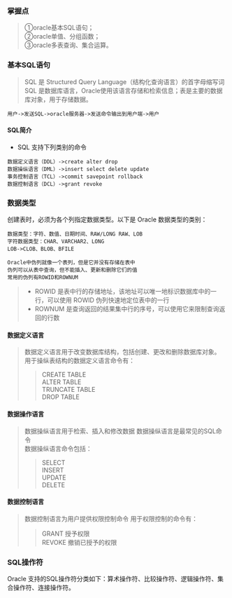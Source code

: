 ### 掌握点
>①oracle基本SQL语句；  
②oracle单值、分组函数；  
③oracle多表查询、集合运算。

### 基本SQL语句
>SQL 是 Structured Query Language（结构化查询语言）的首字母缩写词
SQL 是数据库语言，Oracle使用该语言存储和检索信息；表是主要的数据库对象，用于存储数据。

`用户->发送SQL->oracle服务器->发送命令输出到用户端->用户`

#### SQL简介
- SQL 支持下列类别的命令
>
    数据定义语言（DDL）->create alter drop
    数据操纵语言（DML）->insert select delete update
    事务控制语言（TCL）->commit savepoint rollback
    数据控制语言（DCL）->grant revoke

### 数据类型
创建表时，必须为各个列指定数据类型。以下是 Oracle 数据类型的类别：
>
    数据类型：字符、数值、日期时间、RAW/LONG RAW、LOB
    字符数据类型：CHAR、VARCHAR2、LONG
    LOB->CLOB、BLOB、BFILE
    
>
    Oracle中伪列就像一个表列，但是它并没有存储在表中
    伪列可以从表中查询，但不能插入、更新和删除它们的值
    常用的伪列有ROWID和ROWNUM

>- ROWID 是表中行的存储地址，该地址可以唯一地标识数据库中的一行，可以使用 ROWID 伪列快速地定位表中的一行
>- ROWNUM 是查询返回的结果集中行的序号，可以使用它来限制查询返回的行数

#### 数据定义语言
>数据定义语言用于改变数据库结构，包括创建、更改和删除数据库对象。  
用于操纵表结构的数据定义语言命令有：
>>CREATE TABLE  
ALTER TABLE  
TRUNCATE TABLE  
DROP TABLE

#### 数据操作语言
>数据操纵语言用于检索、插入和修改数据
数据操纵语言是最常见的SQL命令  
数据操纵语言命令包括：  
>>SELECT  
INSERT  
UPDATE  
DELETE

#### 数据控制语言
>数据控制语言为用户提供权限控制命令 
用于权限控制的命令有：
>>GRANT 授予权限  
REVOKE 撤销已授予的权限

### SQL操作符
Oracle 支持的SQL操作符分类如下：算术操作符、比较操作符、逻辑操作符、集合操作符、连接操作符。
